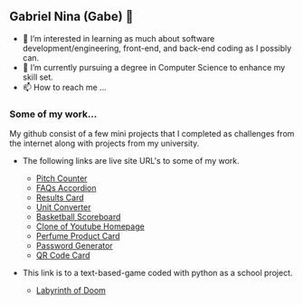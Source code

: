 ## Gabriel Nina (Gabe) 👋
- 👀 I’m interested in learning as much about software development/engineering, front-end, and back-end coding as I possibly can.
- 🌱 I’m currently pursuing a degree in Computer Science to enhance my skill set.
- 📫 How to reach me ...

### Some of my work...

My github consist of a few mini projects that I completed as challenges from the internet along with projects from my university.

- The following links are live site URL's to some of my work.

  * [Pitch Counter](https://crazy-candyman.github.io/Pitch-Count-App/)
  * [FAQs Accordion](https://crazy-candyman.github.io/FAQs-Accordion/)
  * [Results Card](https://crazy-candyman.github.io/Results-Challenge/)
  * [Unit Converter](https://crazy-candyman.github.io/Unit-Converter/)
  * [Basketball Scoreboard](https://crazy-candyman.github.io/Basketball-Scoreboard/)
  * [Clone of Youtube Homepage](https://crazy-candyman.github.io/YouTube-Clone/)
  * [Perfume Product Card](https://crazy-candyman.github.io/Product-Card/)
  * [Password Generator](https://crazy-candyman.github.io/Password-Generator/)
  * [QR Code Card](https://crazy-candyman.github.io/QR-Code-Challenge/)

- This link is to a text-based-game coded with python as a school project.

  * [Labyrinth of Doom](https://github.com/Crazy-Candyman/Text-Based-Game/blob/main/Text_Based_Game_Application.exe)

<!---
Crazy-Candyman/Crazy-Candyman is a ✨ special ✨ repository because its `README.md` (this file) appears on your GitHub profile.
You can click the Preview link to take a look at your changes.
--->
